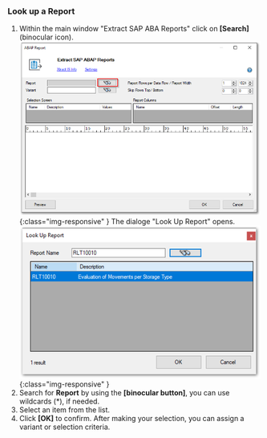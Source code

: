 ### Look up a Report
1. Within the main window "Extract SAP ABA Reports" click on **[Search]** (binocular icon).
![Report-SSIS-Component](/img/content/Report-SSIS-Component.png){:class="img-responsive" }
The dialoge "Look Up Report" opens.
![Report-Search](/img/content/Report-Search.png){:class="img-responsive" }
2. Search for **Report** by using the **[binocular button]**, you can use wildcards (*), if needed.
3. Select an item from the list. 
4. Click **[OK]** to confirm.
After making your selection, you can assign a variant or selection criteria.





